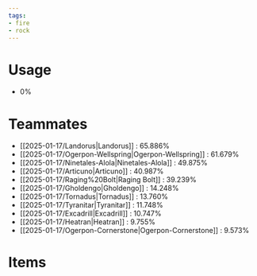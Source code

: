 ```yaml
---
tags:
- fire
- rock
---
```

# Usage
- 0%
# Teammates
- [[2025-01-17/Landorus|Landorus]] : 65.886%
- [[2025-01-17/Ogerpon-Wellspring|Ogerpon-Wellspring]] : 61.679%
- [[2025-01-17/Ninetales-Alola|Ninetales-Alola]] : 49.875%
- [[2025-01-17/Articuno|Articuno]] : 40.987%
- [[2025-01-17/Raging%20Bolt|Raging Bolt]] : 39.239%
- [[2025-01-17/Gholdengo|Gholdengo]] : 14.248%
- [[2025-01-17/Tornadus|Tornadus]] : 13.760%
- [[2025-01-17/Tyranitar|Tyranitar]] : 11.748%
- [[2025-01-17/Excadrill|Excadrill]] : 10.747%
- [[2025-01-17/Heatran|Heatran]] : 9.755%
- [[2025-01-17/Ogerpon-Cornerstone|Ogerpon-Cornerstone]] : 9.573%
# Items